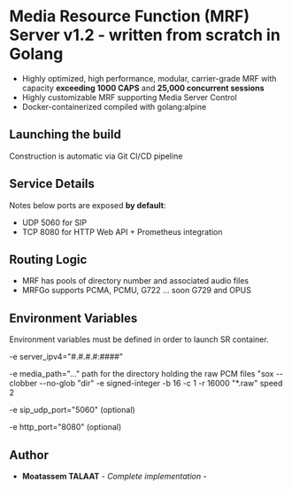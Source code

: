 # Media Resource Function (MRF) Server v1.2 - written from scratch in Golang

- Highly optimized, high performance, modular, carrier-grade MRF with capacity **exceeding 1000 CAPS** and **25,000 concurrent sessions**
- Highly customizable MRF supporting Media Server Control
- Docker-containerized compiled with golang:alpine

## Launching the build

Construction is automatic via Git CI/CD pipeline

## Service Details

Notes below ports are exposed **by default**:

- UDP 5060 for SIP
- TCP 8080 for HTTP Web API + Prometheus integration

## Routing Logic

- MRF has pools of directory number and associated audio files
- MRFGo supports PCMA, PCMU, G722 ... soon G729 and OPUS

## Environment Variables

Environment variables must be defined in order to launch SR container.

-e server_ipv4="#.#.#.#:####"

-e media_path="..." path for the directory holding the raw PCM files "sox --clobber --no-glob "dir" -e signed-integer -b 16 -c 1 -r 16000 "\*.raw" speed 2

-e sip_udp_port="5060" (optional)

-e http_port="8080" (optional)

## Author

- **Moatassem TALAAT** - _Complete implementation_ -
